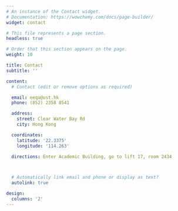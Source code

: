 ```yaml
---
# An instance of the Contact widget.
# Documentation: https://wowchemy.com/docs/page-builder/
widget: contact

# This file represents a page section.
headless: true

# Order that this section appears on the page.
weight: 10

title: Contact
subtitle: ''

content:
  # Contact (edit or remove options as required)

  email: eequ@ust.hk
  phone: (852) 2358 8541

  address:
    street: Clear Water Bay Rd
    city: Hong Kong

  coordinates:
    latitude: '22.3375'
    longitude: '114.263'

  directions: Enter Academic Building, go to lift 17, room 2434



  # Automatically link email and phone or display as text?
  autolink: true

design:
  columns: '2'
---
```


